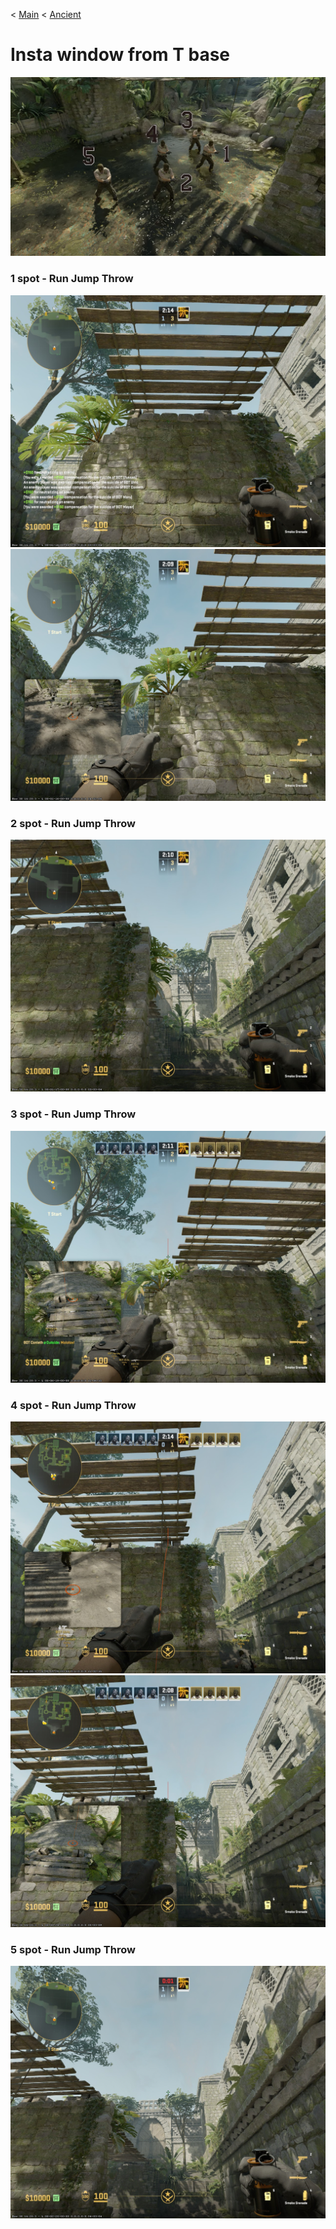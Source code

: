 < [Main](./README.md)
< [Ancient](../../README.md)

# Insta window from T base

<img src="./_spots.png">

### 1 spot - Run Jump Throw

<img src="./1.1.jpg">
<img src="./1.2.jpg">

### 2 spot - Run Jump Throw

<img src="./2.jpg">

### 3 spot - Run Jump Throw

<img src="./3.jpg">

### 4 spot - Run Jump Throw

<img src="./4.1.jpg">
<img src="./4.2.jpg">

### 5 spot - Run Jump Throw

<img src="./5.jpg">